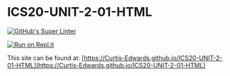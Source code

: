 # ICS20-UNIT-2-01-HTML

[![GitHub's Super Linter](https://github.com/Curtis-Edwards/ICS20-UNIT-2-01-HTML/workflows/GitHub's%20Super%20Linter/badge.svg)](https://github.com/Curtis-Edwards/ICS20-UNIT-2-01-HTML/actions)

[![Run on Repl.it](https://repl.it/badge/github/Curtis-Edwards/ICS20-UNIT-2-01-HTML)](https://repl.it/github/Curtis-Edwards/ICS20-UNIT-2-01-HTML)

This site can be found at: [https://Curtis-Edwards.github.io/ICS20-UNIT-2-01-HTML](https://Curtis-Edwards.github.io/ICS20-UNIT-2-01-HTML)
